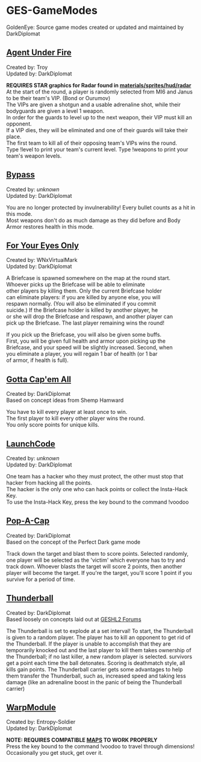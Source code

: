 # GES-GameModes
GoldenEye: Source game modes created or updated and maintained by DarkDiplomat

## [Agent Under Fire](../ges/GamePlay/AgentUnderFire.py)  
Created by: Troy  
Updated by: DarkDiplomat  

**REQUIRES STAR graphics for Radar found in [materials/sprites/hud/radar](../materials/sprites/hud/radar)**
At the start of the round, a player is randomly selected from MI6 and Janus to be their team's VIP. (Bond or Ourumov)  
The VIPs are given a shotgun and a usable adrenaline shot, while their bodyguards are given a level 1 weapon.  
In order for the guards to level up to the next weapon, their VIP must kill an opponent.  
If a VIP dies, they will be eliminated and one of their guards will take their place.  
The first team to kill all of their opposing team's VIPs wins the round.  
Type !level to print your team's current level. Type !weapons to print your team's weapon levels.

## [Bypass](../master/ges/GamePlay/Bypass.py)
Created by: *unknown*  
Updated by: DarkDiplomat

You are no longer protected by invulnerability! Every bullet counts as a hit in this mode.  
Most weapons don't do as much damage as they did before and Body Armor restores health in this mode.  

## [For Your Eyes Only](../master/ges/GamePlay/ForYourEyesOnly.py)
Created by: WNxVirtualMark  
Updated by: DarkDiplomat  

A Briefcase is spawned somewhere on the map at the round start.  
Whoever picks up the Briefcase will be able to eliminate  
other players by killing them. Only the current Briefcase holder  
can eliminate players: if you are killed by anyone else, you will  
respawn normally. (You will also be eliminated if you commit  
suicide.) If the Briefcase holder is killed by another player, he  
or she will drop the Briefcase and respawn, and another player can  
pick up the Briefcase. The last player remaining wins the round!  
  
If you pick up the Briefcase, you will also be given some buffs.  
First, you will be given full health and armor upon picking up the  
Briefcase, and your speed will be slightly increased. Second, when  
you eliminate a player, you will regain 1 bar of health (or 1 bar  
of armor, if health is full).  

## [Gotta Cap'em All](../master/ges/GamePlay/GottaCapEmAll.py)
Created by: DarkDiplomat  
Based on concept ideas from Shemp Hamward  

You have to kill every player at least once to win.  
The first player to kill every other player wins the round.  
You only score points for unique kills.  

## [LaunchCode](../master/ges/GamePlay/LaunchCode.py)
Created by: *unknown*  
Updated by: DarkDiplomat  
  
One team has a hacker who they must protect, the other must stop that hacker from hacking all the points.  
The hacker is the only one who can hack points or collect the Insta-Hack Key.  
To use the Insta-Hack Key, press the key bound to the command !voodoo

## [Pop-A-Cap](../master/ges/GamePlay/PopACap.py)
Created by: DarkDiplomat  
Based on the concept of the Perfect Dark game mode  

Track down the target and blast them to score points.
Selected randomly, one player will be selected as the 'victim' which everyone has to 
try and track down. Whoever blasts the target will score 2 points, then another 
player will become the target. If you're the target, you'll score 1 point if you 
survive for a period of time. 

## [Thunderball](../master/ges/GamePlay/Thunderball.py)
Created by: DarkDiplomat  
Based loosely on concepts laid out at [GESHL2 Forums](https://forums.geshl2.com/index.php/topic,5573.0.html)

The Thunderball is set to explode at a set interval!
To start, the Thunderball is given to a random player. The player has to kill an opponent to
get rid of the Thunderball. If the player is unable to accomplish that they
are temporarily knocked out and the last player to kill them takes ownership
of the Thunderball; if no last killer, a new random player is selected.
survivors get a point each time the ball detonates. Scoring is deathmatch style, all kills gain points.
The Thunderball carrier gets some advantages to help them transfer the
Thunderball, such as, increased speed and taking less damage (like an
adrenaline boost in the panic of being the Thunderball carrier)

## [WarpModule](../master/ges/GamePlay/WarpModule.py)
Created by: Entropy-Soldier  
Updated by: DarkDiplomat

**NOTE: REQUIRES COMPATIBLE [MAPS](https://forums.geshl2.com/index.php?topic=7419.msg77440#msg77440) TO WORK PROPERLY**  
Press the key bound to the command !voodoo to travel through dimensions!  Occasionally you get stuck, get over it.